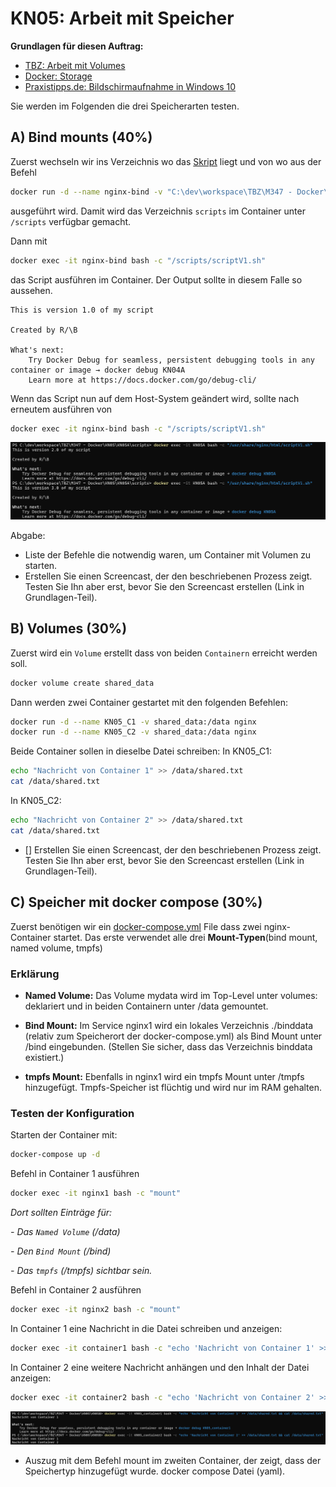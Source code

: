 # KN05: Arbeit mit Speicher

**Grundlagen für diesen Auftrag:**
- [TBZ: Arbeit mit Volumes](https://gitlab.com/ch-tbz-it/Stud/m347/-/blob/main/Container/docker/Volumes.md)
- [Docker: Storage](https://docs.docker.com/engine/storage/)
- [Praxistipps.de: Bildschirmaufnahme in Windows 10]()

Sie werden im Folgenden die drei Speicherarten testen.

## A) Bind mounts (40%)
 Zuerst wechseln wir ins Verzeichnis wo das [Skript](../KN05/KN05A/scripts/scriptV1.sh) liegt und von wo aus der Befehl
```bash
docker run -d --name nginx-bind -v "C:\dev\workspace\TBZ\M347 - Docker\KN05\KN05A\scripts:/scripts" nginx
```
ausgeführt wird.
Damit wird das Verzeichnis `scripts` im Container unter `/scripts` verfügbar gemacht.

Dann mit 
```bash
docker exec -it nginx-bind bash -c "/scripts/scriptV1.sh"
```
das Script ausführen im Container. 
Der Output sollte in diesem Falle so aussehen.
```docker
This is version 1.0 of my script

Created by R/\B

What's next:
    Try Docker Debug for seamless, persistent debugging tools in any container or image → docker debug KN04A
    Learn more at https://docs.docker.com/go/debug-cli/ 
```

Wenn das Script nun auf dem Host-System geändert wird, sollte nach erneutem ausführen von
```bash
docker exec -it nginx-bind bash -c "/scripts/scriptV1.sh"
```

![Output vor und nach Änderung](.././image/KN05A.png)


Abgabe:

- Liste der Befehle die notwendig waren, um Container mit Volumen zu starten.
- Erstellen Sie einen Screencast, der den beschriebenen Prozess zeigt. Testen Sie Ihn aber erst, bevor Sie den Screencast erstellen (Link in Grundlagen-Teil).


## B) Volumes (30%)
Zuerst wird ein `Volume` erstellt dass von beiden `Containern` erreicht werden soll. 
```bash
docker volume create shared_data
``` 

Dann werden zwei Container gestartet mit den folgenden Befehlen:
```bash
docker run -d --name KN05_C1 -v shared_data:/data nginx
docker run -d --name KN05_C2 -v shared_data:/data nginx
```

Beide Container sollen in dieselbe Datei schreiben:
In KN05_C1:
```bash
echo "Nachricht von Container 1" >> /data/shared.txt
cat /data/shared.txt
```
In KN05_C2:
```bash
echo "Nachricht von Container 2" >> /data/shared.txt
cat /data/shared.txt
```

- [] Erstellen Sie einen Screencast, der den beschriebenen Prozess zeigt. Testen Sie Ihn aber erst, bevor Sie den Screencast erstellen (Link in Grundlagen-Teil).


## C) Speicher mit docker compose (30%)

Zuerst benötigen wir ein [docker-compose.yml](./KN05C/docker-compose.yml) File dass zwei nginx-Container startet. Das erste verwendet alle drei **Mount-Typen**(bind mount, named volume, tmpfs)

### Erklärung
- **Named Volume:**
Das Volume mydata wird im Top-Level unter volumes: deklariert und in beiden Containern unter /data gemountet.

- **Bind Mount:**
Im Service nginx1 wird ein lokales Verzeichnis ./binddata (relativ zum Speicherort der docker-compose.yml) als Bind Mount unter /bind eingebunden.
(Stellen Sie sicher, dass das Verzeichnis binddata existiert.)

- **tmpfs Mount:**
Ebenfalls in nginx1 wird ein tmpfs Mount unter /tmpfs hinzugefügt.
Tmpfs-Speicher ist flüchtig und wird nur im RAM gehalten.

### Testen der Konfiguration

Starten der Container mit:
```bash
docker-compose up -d
```
Befehl in Container 1 ausführen
```bash
docker exec -it nginx1 bash -c "mount"
```
_Dort sollten Einträge für:_

_- Das `Named Volume` (/data)_

_- Den `Bind Mount` (/bind)_

_- Das `tmpfs` (/tmpfs) sichtbar sein._

Befehl in Container 2 ausführen
```bash
docker exec -it nginx2 bash -c "mount"
```

In Container 1 eine Nachricht in die Datei schreiben und anzeigen:
```bash
docker exec -it container1 bash -c "echo 'Nachricht von Container 1' >> /data/shared.txt && cat /data/shared.txt"

```
In Container 2 eine weitere Nachricht anhängen und den Inhalt der Datei anzeigen:
```bash
docker exec -it container2 bash -c "echo 'Nachricht von Container 2' >> /data/shared.txt && cat /data/shared.txt"
```

![Speicher mit Docker Compose](../image/KN05C.png)


- Auszug mit dem Befehl  mount im zweiten Container, der zeigt, dass der Speichertyp hinzugefügt wurde.
docker compose Datei (yaml).